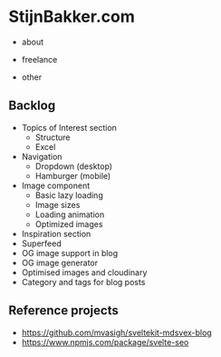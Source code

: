 # StijnBakker.com

- about
- freelance

- other


## Backlog
- Topics of Interest section
    - Structure
    - Excel
- Navigation
    - Dropdown (desktop)
    - Hamburger (mobile)
- Image component
    - Basic lazy loading
    - Image sizes
    - Loading animation
    - Optimized images
- Inspiration section
- Superfeed
- OG image support in blog
- OG image generator
- Optimised images and cloudinary
- Category and tags for blog posts



## Reference projects
- https://github.com/mvasigh/sveltekit-mdsvex-blog
- https://www.npmjs.com/package/svelte-seo
